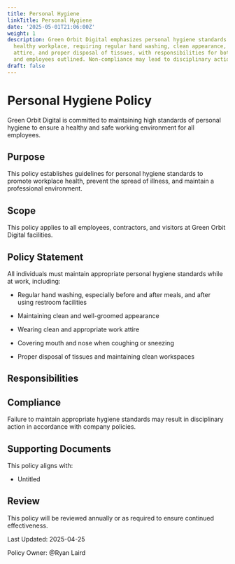 ```yaml
---
title: Personal Hygiene
linkTitle: Personal Hygiene
date: '2025-05-01T21:06:00Z'
weight: 1
description: Green Orbit Digital emphasizes personal hygiene standards to ensure a
  healthy workplace, requiring regular hand washing, clean appearance, appropriate
  attire, and proper disposal of tissues, with responsibilities for both management
  and employees outlined. Non-compliance may lead to disciplinary action.
draft: false
---
```



# Personal Hygiene Policy

Green Orbit Digital is committed to maintaining high standards of personal hygiene to ensure a healthy and safe working environment for all employees.

## Purpose

This policy establishes guidelines for personal hygiene standards to promote workplace health, prevent the spread of illness, and maintain a professional environment.

## Scope

This policy applies to all employees, contractors, and visitors at Green Orbit Digital facilities.

## Policy Statement

All individuals must maintain appropriate personal hygiene standards while at work, including:

- Regular hand washing, especially before and after meals, and after using restroom facilities

- Maintaining clean and well-groomed appearance

- Wearing clean and appropriate work attire

- Covering mouth and nose when coughing or sneezing

- Proper disposal of tissues and maintaining clean workspaces

## Responsibilities

<!-- Unsupported block type: toggle -->

<!-- Unsupported block type: toggle -->

## Compliance

Failure to maintain appropriate hygiene standards may result in disciplinary action in accordance with company policies.

## Supporting Documents

This policy aligns with:

- Untitled

## Review

This policy will be reviewed annually or as required to ensure continued effectiveness.

Last Updated: 2025-04-25

Policy Owner: @Ryan Laird